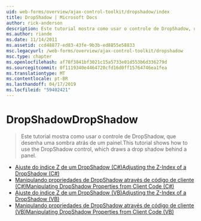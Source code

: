 ```yaml
---
uid: web-forms/overview/ajax-control-toolkit/dropshadow/index
title: DropShadow | Microsoft Docs
author: rick-anderson
description: Este tutorial mostra como usar o controle de DropShadow, que desenha uma sombra atrás de um painel.
ms.author: riande
ms.date: 11/14/2011
ms.assetid: ccd48877-ed83-43fe-9b3b-ed8855e58833
msc.legacyurl: /web-forms/overview/ajax-control-toolkit/dropshadow
msc.type: chapter
ms.openlocfilehash: af78f3841bf3021c15a5733e01d553b6d336279d
ms.sourcegitcommit: 0f1119340e4464720cfd16d0ff15764746ea1fea
ms.translationtype: MT
ms.contentlocale: pt-BR
ms.lasthandoff: 04/17/2019
ms.locfileid: "59402421"
---
```

# <a name="dropshadow"></a><span data-ttu-id="498f0-103">DropShadow</span><span class="sxs-lookup"><span data-stu-id="498f0-103">DropShadow</span></span>

> <span data-ttu-id="498f0-104">Este tutorial mostra como usar o controle de DropShadow, que desenha uma sombra atrás de um painel.</span><span class="sxs-lookup"><span data-stu-id="498f0-104">This tutorial shows how to use the DropShadow control, which draws a drop shadow behind a panel.</span></span>


- [<span data-ttu-id="498f0-105">Ajuste do índice Z de um DropShadow (C#)</span><span class="sxs-lookup"><span data-stu-id="498f0-105">Adjusting the Z-Index of a DropShadow (C#)</span></span>](adjusting-the-z-index-of-a-dropshadow-cs.md)
- [<span data-ttu-id="498f0-106">Manipulando propriedades de DropShadow através de código de cliente (C#)</span><span class="sxs-lookup"><span data-stu-id="498f0-106">Manipulating DropShadow Properties from Client Code (C#)</span></span>](manipulating-dropshadow-properties-from-client-code-cs.md)
- [<span data-ttu-id="498f0-107">Ajuste do índice Z de um DropShadow (VB)</span><span class="sxs-lookup"><span data-stu-id="498f0-107">Adjusting the Z-Index of a DropShadow (VB)</span></span>](adjusting-the-z-index-of-a-dropshadow-vb.md)
- [<span data-ttu-id="498f0-108">Manipulando propriedades de DropShadow através de código de cliente (VB)</span><span class="sxs-lookup"><span data-stu-id="498f0-108">Manipulating DropShadow Properties from Client Code (VB)</span></span>](manipulating-dropshadow-properties-from-client-code-vb.md)
